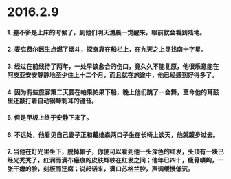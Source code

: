 # 2016.2.9



#### 1. 差不多是上床的时候了，到他们明天清晨一觉醒来，眼前就会看到陆地。


#### 2. 麦克费尔医生点燃了烟斗，探身靠在船栏上，在九天之上寻找南十字星。


#### 3. 经过在前线待了两年，一处早该愈合的伤口，竟久久不能复原，他很乐意能在阿皮亚安安静静地至少住上十二个月，而且就在旅途中，他已经感到好得多了。


#### 4. 因为有些旅客第二天要在帕果帕果下船，晚上他们跳了一会舞，至今他的耳鼓里还敲打着自动钢琴刺耳的键音。


#### 5. 但是甲板上终于安静下来了。


#### 6. 不远处，他看见自己妻子正和戴维森两口子坐在长椅上谈天，他就踱步过去。


#### 7. 当他在灯光里坐下，脱掉帽子，你便可以看到他一头深色的红发，头顶有一块已经光秃秃了，红润而满布瘢痕的皮肤辉映在红发之间；他年已四十，瘦骨嶙峋，一张干瘪的脸，刻板而迂腐；说起话来，满口苏格兰腔，声调缓慢低沉。
